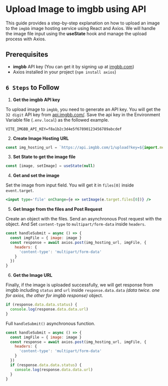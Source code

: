 # Upload Image to imgbb using API
This guide provides a step-by-step explanation on how to upload an image to the `imgbb` image hosting service using React and Axios. We will handle the image file input using the **useState** hook and manage the upload process with Axios.

## Prerequisites
- **imgbb** API key (You can get it by signing up at [imgbb.com](https://imgbb.com))
- Axios installed in your project (`npm install axios`)

## `6 Steps` to Follow
1. **Get the imgbb API key**

To upload image to `imgbb`, you need to generate an API key. You will get the `32 digit` API key from [api.imgbb.com/](https://api.imgbb.com/). Save the api key in the Environment Variable file (`.env.local`) as the followed example.

```.env
VITE_IMGBB_API_KEY=f8a1b2c3d4e5f67890123456789abcdef
```

2. **Create Image Hosting URL**

```jsx
const img_hosting_url = `https://api.imgbb.com/1/upload?key=${import.meta.env.VITE_IMGBB_API_KEY}`
```

3. **Set State to get the image file**
```jsx
const [image, setImage] = useState(null)
```

4. **Get and set the image**

Set the image from input field. You will get it in `files[0]` inside `event.target`.

```jsx
<input type='file' onChange={e => setImage(e.target.files[0])} />
```

5. **Get Image from the files and Post Request**

Create an object with the files. Send an asynchronous Post request with the object. And Set `content-type` to `multipart/form-data` inside `headers`.

```jsx
const handleSubmit = async () => {
  const imgFile = { image: image }
  const response = await axios.post(img_hosting_url, imgFile, {
    headers: {
      'content-type': 'multipart/form-data'
    }
  })
}
```

6. **Get the Image URL**

Finally, if the image is uploaded successfully, we will get response from imgbb including `status` and `url` inside `response.data.data` *(data twice. one for axios, the other for imgbb response)* object.

```jsx
if (response.data.data.status) {
  console.log(response.data.data.url)
}
```

Full `handleSubmit()` asynchronous function.

```jsx
const handleSubmit = async () => {
  const imgFile = { image: image }
  const response = await axios.post(img_hosting_url, imgFile, {
    headers: {
      'content-type': 'multipart/form-data'
    }
  })
  if (response.data.data.status) {
    console.log(response.data.data.url)
  }
}
```
